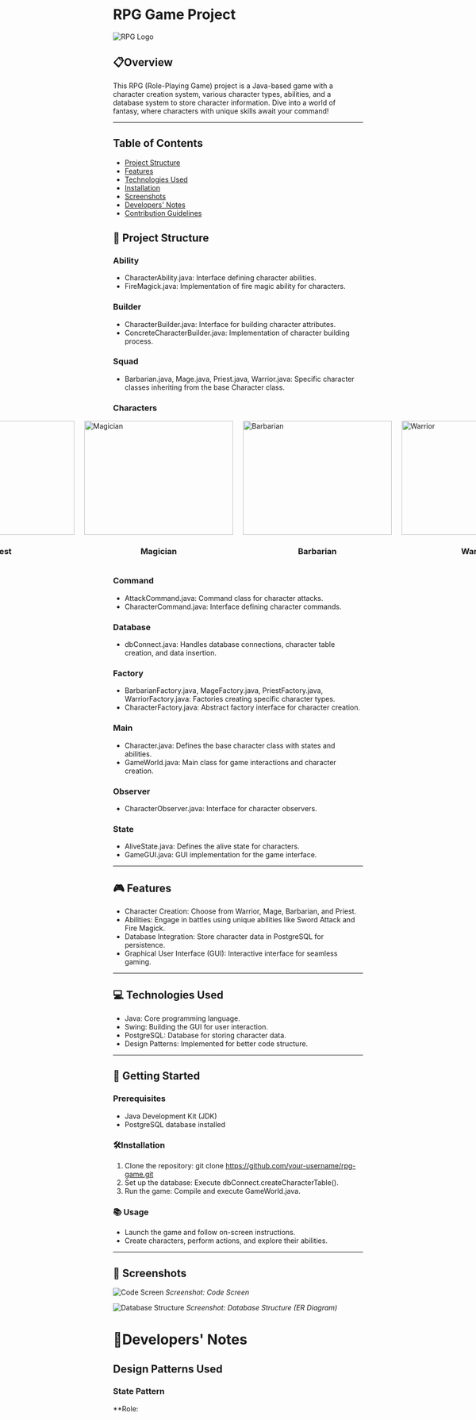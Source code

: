 # RPG Game Project

![RPG Logo](img_1.png)

## 📋Overview

This RPG (Role-Playing Game) project is a Java-based game with a character creation system, various character types, abilities, and a database system to store character information. Dive into a world of fantasy, where characters with unique skills await your command!

---
## Table of Contents
- [Project Structure](#project-structure)
- [Features](#features)
- [Technologies Used](#-technologies-used)
- [Installation](#installation)
- [Screenshots](#-screenshots)
- [Developers' Notes](#developers-notes)
- [Contribution Guidelines](#-contribution-guidelines)

## 📁 Project Structure

### Ability
- CharacterAbility.java: Interface defining character abilities.
- FireMagick.java: Implementation of fire magic ability for characters.

### Builder
- CharacterBuilder.java: Interface for building character attributes.
- ConcreteCharacterBuilder.java: Implementation of character building process.

### Squad
- Barbarian.java, Mage.java, Priest.java, Warrior.java: Specific character classes inheriting from the base Character class.

### Characters

<div style="display:flex; justify-content:center; align-items:center;">
    <div style="margin-right:20px;">
        <img src="img_2.png" alt="Priest" width="300" height="230"/>
        <center><h3>Priest</h3></center>
    </div>
    <div style="margin-right:20px;">
        <img src="img_3.png" alt="Magician" width="300" height="230"/>
        <center><h3>Magician</h3></center>
    </div>
<div style="margin-right:20px;">
        <img src="img_4.png" alt="Barbarian" width="300" height="230"/>
        <center><h3>Barbarian</h3></center>
</div>
 <div>
        <img src="img_5.png" alt="Warrior" width="300" height="230"/>

<center><h3>Warrior</h3></center>
    </div>
</div>

### Command
- AttackCommand.java: Command class for character attacks.
- CharacterCommand.java: Interface defining character commands.

### Database
- dbConnect.java: Handles database connections, character table creation, and data insertion.

### Factory
- BarbarianFactory.java, MageFactory.java, PriestFactory.java, WarriorFactory.java: Factories creating specific character types.
- CharacterFactory.java: Abstract factory interface for character creation.

### Main
- Character.java: Defines the base character class with states and abilities.
- GameWorld.java: Main class for game interactions and character creation.

### Observer
- CharacterObserver.java: Interface for character observers.

### State
- AliveState.java: Defines the alive state for characters.
- GameGUI.java: GUI implementation for the game interface.
---
## 🎮 Features

- Character Creation: Choose from Warrior, Mage, Barbarian, and Priest.
- Abilities: Engage in battles using unique abilities like Sword Attack and Fire Magick.
- Database Integration: Store character data in PostgreSQL for persistence.
- Graphical User Interface (GUI): Interactive interface for seamless gaming.
---
## 💻 Technologies Used

- Java: Core programming language.
- Swing: Building the GUI for user interaction.
- PostgreSQL: Database for storing character data.
- Design Patterns: Implemented for better code structure.

---
## 🚀 Getting Started

### Prerequisites

- Java Development Kit (JDK)
- PostgreSQL database installed

### 🛠️Installation

1. Clone the repository: git clone https://github.com/your-username/rpg-game.git
2. Set up the database: Execute dbConnect.createCharacterTable().
3. Run the game: Compile and execute GameWorld.java.

### 📚 Usage

- Launch the game and follow on-screen instructions.
- Create characters, perform actions, and explore their abilities.
---
## 📸 Screenshots

![Code Screen](img_7.png)
*Screenshot: Code Screen*

![Database Structure](img_6.png)
*Screenshot: Database Structure (ER Diagram)*

# 📝Developers' Notes

## Design Patterns Used
### State Pattern
**Role:
